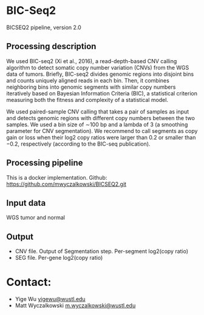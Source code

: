 # BIC-Seq2

BICSEQ2 pipeline, version 2.0

## Processing description
We used BIC-seq2 (Xi et al., 2016), a read-depth-based CNV calling algorithm to
detect somatic copy number variation (CNVs) from the WGS data of tumors.
Briefly, BIC-seq2 divides genomic regions into disjoint bins and counts
uniquely aligned reads in each bin. Then, it combines neighboring bins into
genomic segments with similar copy numbers iteratively based on Bayesian
Information Criteria (BIC), a statistical criterion measuring both the fitness
and complexity of a statistical model. 

We used paired-sample CNV calling that takes a pair of samples as input and
detects genomic regions with different copy numbers between the two samples. We
used a bin size of ∼100 bp and a lambda of 3 (a smoothing parameter for CNV
segmentation). We recommend to call segments as copy gain or loss when their
log2 copy ratios were larger than 0.2 or smaller than −0.2, respectively
(according to the BIC-seq publication).

## Processing pipeline
This is a docker implementation.
Github: https://github.com/mwyczalkowski/BICSEQ2.git

## Input data

WGS tumor and normal 

## Output

* CNV file.  Output of Segmentation step.  Per-segment log2(copy ratio)
* SEG file.  Per-gene log2(copy ratio)

# Contact: 

* Yige Wu <yigewu@wustl.edu>
* Matt Wyczalkowski <m.wyczalkowski@wustl.edu>

